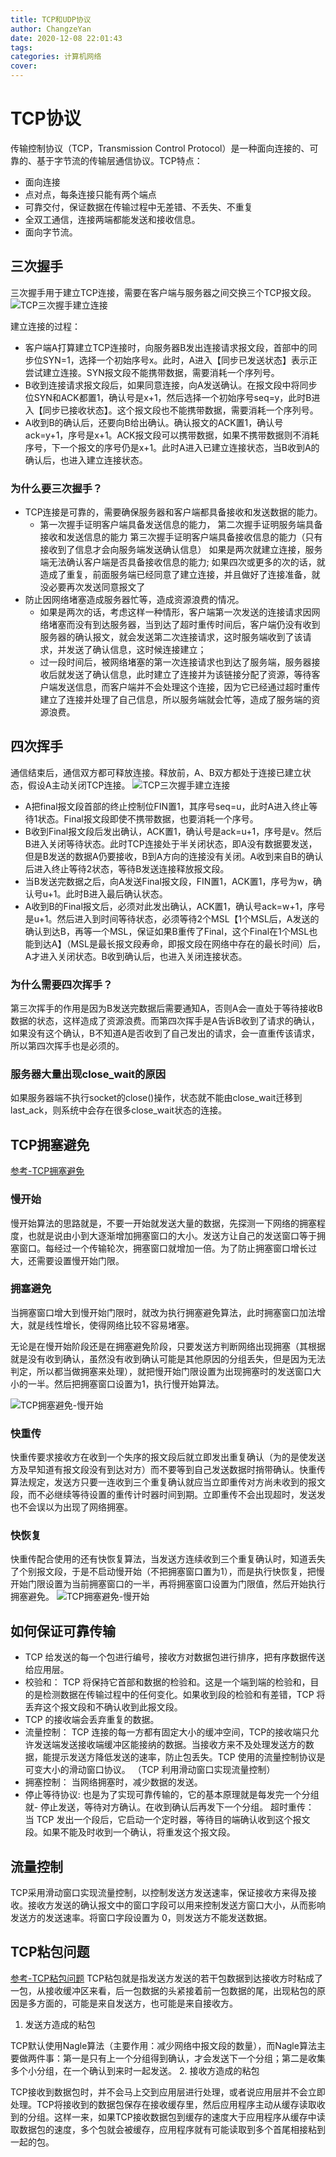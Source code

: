 ```yaml
---
title: TCP和UDP协议
author: ChangzeYan
date: 2020-12-08 22:01:43
tags:
categories: 计算机网络
cover:
---
```


# TCP协议
传输控制协议（TCP，Transmission Control Protocol）是一种面向连接的、可靠的、基于字节流的传输层通信协议。TCP特点：
- 面向连接
- 点对点，每条连接只能有两个端点
- 可靠交付，保证数据在传输过程中无差错、不丢失、不重复
- 全双工通信，连接两端都能发送和接收信息。
-  面向字节流。

## 三次握手
三次握手用于建立TCP连接，需要在客户端与服务器之间交换三个TCP报文段。
![TCP三次握手建立连接](https://github.com/ChangzeYan/ChangzeYan.github.io/raw/hexo/source/pic/TCP-build-connect.png)

建立连接的过程：
- 客户端A打算建立TCP连接时，向服务器B发出连接请求报文段，首部中的同步位SYN=1，选择一个初始序号x。此时，A进入【同步已发送状态】表示正尝试建立连接。SYN报文段不能携带数据，需要消耗一个序列号。
- B收到连接请求报文段后，如果同意连接，向A发送确认。在报文段中将同步位SYN和ACK都置1，确认号是x+1，然后选择一个初始序号seq=y，此时B进入【同步已接收状态】。这个报文段也不能携带数据，需要消耗一个序列号。
- A收到B的确认后，还要向B给出确认。确认报文的ACK置1，确认号ack=y+1，序号是x+1。ACK报文段可以携带数据，如果不携带数据则不消耗序号，下一个报文的序号仍是x+1。此时A进入已建立连接状态，当B收到A的确认后，也进入建立连接状态。

### 为什么要三次握手？
- TCP连接是可靠的，需要确保服务器和客户端都具备接收和发送数据的能力。
  - 第一次握手证明客户端具备发送信息的能力，
    第二次握手证明服务端具备接收和发送信息的能力
    第三次握手证明客户端具备接收信息的能力（只有接收到了信息才会向服务端发送确认信息）
    如果是两次就建立连接，服务端无法确认客户端是否具备接收信息的能力; 如果四次或更多的次的话，就造成了重复，前面服务端已经同意了建立连接，并且做好了连接准备，就没必要再次发送同意报文了
- 防止因网络堵塞造成服务器忙等，造成资源浪费的情况。
   - 如果是两次的话，考虑这样一种情形，客户端第一次发送的连接请求因网络堵塞而没有到达服务器，当到达了超时重传时间后，客户端仍没有收到服务器的确认报文，就会发送第二次连接请求，这时服务端收到了该请求，并发送了确认信息，这时候连接建立；
   - 过一段时间后，被网络堵塞的第一次连接请求也到达了服务端，服务器接收后就发送了确认信息，此时建立了连接并为该链接分配了资源，等待客户端发送信息，而客户端并不会处理这个连接，因为它已经通过超时重传建立了连接并处理了自己信息，所以服务端就会忙等，造成了服务端的资源浪费。

## 四次挥手
通信结束后，通信双方都可释放连接。释放前，A、B双方都处于连接已建立状态，假设A主动关闭TCP连接。
![TCP三次握手建立连接](https://github.com/ChangzeYan/ChangzeYan.github.io/raw/hexo/source/pic/tcp-free-conn.png)
- A把final报文段首部的终止控制位FIN置1，其序号seq=u，此时A进入终止等待1状态。Final报文段即使不携带数据，也要消耗一个序号。
- B收到Final报文段后发出确认，ACK置1，确认号是ack=u+1，序号是v。然后B进入关闭等待状态。此时TCP连接处于半关闭状态，即A没有数据要发送，但是B发送的数据A仍要接收，B到A方向的连接没有关闭。A收到来自B的确认后进入终止等待2状态，等待B发送连接释放报文段。
- 当B发送完数据之后，向A发送Final报文段，FIN置1，ACK置1，序号为w，确认号u+1。此时B进入最后确认状态。
- A收到B的Final报文后，必须对此发出确认，ACK置1，确认号ack=w+1，序号是u+1。然后进入到时间等待状态，必须等待2个MSL【1个MSL后，A发送的确认到达B，再等一个MSL，保证如果B重传了Final，这个Final在1个MSL也能到达A】（MSL是最长报文段寿命，即报文段在网络中存在的最长时间）后，A才进入关闭状态。B收到确认后，也进入关闭连接状态。

### 为什么需要四次挥手？
第三次挥手的作用是因为B发送完数据后需要通知A，否则A会一直处于等待接收B数据的状态，这样造成了资源浪费。而第四次挥手是A告诉B收到了请求的确认，如果没有这个确认，B不知道A是否收到了自己发出的请求，会一直重传该请求，所以第四次挥手也是必须的。
### 服务器大量出现close_wait的原因
如果服务器端不执行socket的close()操作，状态就不能由close_wait迁移到last_ack，则系统中会存在很多close_wait状态的连接。

## TCP拥塞避免
[参考-TCP拥塞避免](https://www.cnblogs.com/hongdada/p/11206679.html#%E6%8B%A5%E5%A1%9E%E6%8E%A7%E5%88%B6)
### 慢开始
慢开始算法的思路就是，不要一开始就发送大量的数据，先探测一下网络的拥塞程度，也就是说由小到大逐渐增加拥塞窗口的大小。发送方让自己的发送窗口等于拥塞窗口。每经过一个传输轮次，拥塞窗口就增加一倍。为了防止拥塞窗口增长过大，还需要设置慢开始门限。
### 拥塞避免
当拥塞窗口增大到慢开始门限时，就改为执行拥塞避免算法，此时拥塞窗口加法增大，就是线性增长，使得网络比较不容易堵塞。

无论是在慢开始阶段还是在拥塞避免阶段，只要发送方判断网络出现拥塞（其根据就是没有收到确认，虽然没有收到确认可能是其他原因的分组丢失，但是因为无法判定，所以都当做拥塞来处理），就把慢开始门限设置为出现拥塞时的发送窗口大小的一半。然后把拥塞窗口设置为1，执行慢开始算法。

![TCP拥塞避免-慢开始](https://github.com/ChangzeYan/ChangzeYan.github.io/raw/hexo/source/pic/拥塞避免-慢开始.png)
### 快重传
快重传要求接收方在收到一个失序的报文段后就立即发出重复确认（为的是使发送方及早知道有报文段没有到达对方）而不要等到自己发送数据时捎带确认。快重传算法规定，发送方只要一连收到三个重复确认就应当立即重传对方尚未收到的报文段，而不必继续等待设置的重传计时器时间到期。立即重传不会出现超时，发送发也不会误以为出现了网络拥塞。
### 快恢复
快重传配合使用的还有快恢复算法，当发送方连续收到三个重复确认时，知道丢失了个别报文段，于是不启动慢开始（不把拥塞窗口置为1），而是执行快恢复，把慢开始门限设置为当前拥塞窗口的一半，再将拥塞窗口设置为门限值，然后开始执行拥塞避免。
![TCP拥塞避免-慢开始](https://github.com/ChangzeYan/ChangzeYan.github.io/raw/hexo/source/pic/拥塞避免-快恢复.png)

## 如何保证可靠传输
- TCP 给发送的每一个包进行编号，接收方对数据包进行排序，把有序数据传送给应用层。
- 校验和： TCP 将保持它首部和数据的检验和。这是一个端到端的检验和，目的是检测数据在传输过程中的任何变化。如果收到段的检验和有差错，TCP 将丢弃这个报文段和不确认收到此报文段。
- TCP 的接收端会丢弃重复的数据。
- 流量控制： TCP 连接的每一方都有固定大小的缓冲空间，TCP的接收端只允许发送端发送接收端缓冲区能接纳的数据。当接收方来不及处理发送方的数据，能提示发送方降低发送的速率，防止包丢失。TCP 使用的流量控制协议是可变大小的滑动窗口协议。 （TCP 利用滑动窗口实现流量控制）
- 拥塞控制： 当网络拥塞时，减少数据的发送。
- 停止等待协议: 也是为了实现可靠传输的，它的基本原理就是每发完一个分组就- 停止发送，等待对方确认。在收到确认后再发下一个分组。 超时重传： 当 TCP 发出一个段后，它启动一个定时器，等待目的端确认收到这个报文段。如果不能及时收到一个确认，将重发这个报文段。

## 流量控制
TCP采用滑动窗口实现流量控制，以控制发送方发送速率，保证接收方来得及接收。接收方发送的确认报文中的窗口字段可以用来控制发送方窗口大小，从而影响发送方的发送速率。将窗口字段设置为 0，则发送方不能发送数据。

## TCP粘包问题
[参考-TCP粘包问题](https://www.cnblogs.com/cangqinglang/p/11503057.html)
TCP粘包就是指发送方发送的若干包数据到达接收方时粘成了一包，从接收缓冲区来看，后一包数据的头紧接着前一包数据的尾，出现粘包的原因是多方面的，可能是来自发送方，也可能是来自接收方。

1. 发送方造成的粘包

TCP默认使用Nagle算法（主要作用：减少网络中报文段的数量），而Nagle算法主要做两件事：第一是只有上一个分组得到确认，才会发送下一个分组；第二是收集多个小分组，在一个确认到来时一起发送。
2. 接收方造成的粘包

TCP接收到数据包时，并不会马上交到应用层进行处理，或者说应用层并不会立即处理。TCP将接收到的数据包保存在接收缓存里，然后应用程序主动从缓存读取收到的分组。这样一来，如果TCP接收数据包到缓存的速度大于应用程序从缓存中读取数据包的速度，多个包就会被缓存，应用程序就有可能读取到多个首尾相接粘到一起的包。
